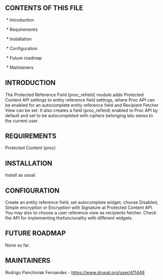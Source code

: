 CONTENTS OF THIS FILE
---------------------
 * Introduction

 * Requirements

 * Installation

 * Configuration

 * Future roadmap

 * Maintainers

INTRODUCTION
------------
The Protected Reference Field (proc_refield) module adds Protected Content 
API settings to entity reference field settings, where Proc API can be enabled
for an autocomplete entity reference field  and Recipient Fetcher View can be
set. It also creates a field (proc_refield) enabled to Proc API by default and
set to be autocompleted with ciphers belonging latu senso to the current user.

REQUIREMENTS
------------
Protected Content (proc)

INSTALLATION
------------
Install as usual.

CONFIGURATION
-------------
Create an entity reference field, set autocomplete widget, choose Disabled,
Simple encryption or Encryption with Signature at Protected Content API.
You may also to choose a user reference view as recipients fetcher.
Check the API for implementing thefuncionality with different widgets.

FUTURE ROADMAP
--------------
None so far.

MAINTAINERS
-----------
Rodrigo Panchiniak Fernandes - https://www.drupal.org/user/411448
